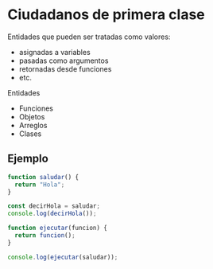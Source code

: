 # Ciudadanos de primera clase
Entidades que pueden ser tratadas como valores: 

* asignadas a variables
* pasadas como argumentos
* retornadas desde funciones
* etc. 

Entidades
* Funciones
* Objetos
* Arreglos
* Clases

## Ejemplo
```js
function saludar() {
  return "Hola";
}

const decirHola = saludar;
console.log(decirHola());

function ejecutar(funcion) {
  return funcion();
}

console.log(ejecutar(saludar));

```
